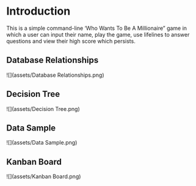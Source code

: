 # Introduction

This is a simple command-line ‘Who Wants To Be A Millionaire” game in which a user 
can input their name, play the game, use lifelines to answer questions and view their high score which persists.

## Database Relationships

![](assets/Database Relationships.png)

## Decision Tree

![](assets/Decision Tree.png)

## Data Sample

![](assets/Data Sample.png)

## Kanban Board

![](assets/Kanban Board.png)